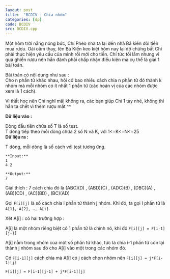 ```yaml
---
layout: post
title:  "BCDIV - Chia nhóm"
categories: [dp]
code: BCDIV
src: BCDIV.cpp
---
```




Một hôm trời nắng nóng bức, Chí Phèo nhà ta lại đến nhà Bá kiến đòi tiền mua rượu. Oái oăm thay, tên Bá Kiến keo kiệt hôm nay lại dở chứng bắt Chí phải thực hiện yêu cầu của mình rồi mới cho tiền. Chí tức tối lắm nhưng vì quá ghiền rượu nên hắn đành phải chấp nhận điều kiện mà cụ thể là giải 1 bài toán.

Bài toán có nội dung như sau :  
Cho n phần tử khác nhau, hỏi có bao nhiêu cách chia n phần tử đó thành k nhóm mà mỗi nhóm có ít nhất 1 phần tử (các hoán vị của các nhóm được xem là 1 cách).

Vì thất học nên Chí nghĩ mãi không ra, các bạn giúp Chí 1 tay nhé, không thì hắn ta chết vì thèm rượu mất ^^

**Dữ liệu vào :**  

Dòng đầu tiên chứa số T là số test.  
T dòng tiếp theo mỗi dòng chứa 2 số N và K, với 1<=K<=N<=25  
**Dữ liệu ra :**  

T dòng, mỗi dòng là số cách với test tương ứng.

```
**Input:**
1
4 2

**Output:**
7
```

Giải thích : 7 cách chia đó là (ABC)(D) , (ABD)(C) , (ADC)(B) , (DBC)(A) , (AB)(CD) , (AC)(BD) , (BC)(AD)

<!--more-->



Gọi `F[i][j]` là số cách chia i phần tử thành j nhóm. Khi đó, ta gọi I phần tử là `A[1], A[2], …, A[i]`.

Xét A[i] : có hai trường hợp :

A[i] là một nhóm riêng biệt có 1 phần tử là chính nó, khi đó `F[i][j] = F[i-1][j-1]`

A[i] nằm trong nhóm của một số phần tử khác, tức là chia i-1 phần tử còn lại thành j nhóm sau đó cho A[i] vào một trong các nhóm đó.

Có `F[i-1][j]` cách chia mà A[i] có j cách chọn nhóm nên `F[i][j] = j*F[i-1][j]`

`F[i][j] = F[i-1][j-1] + j*F[i-1][j]`
